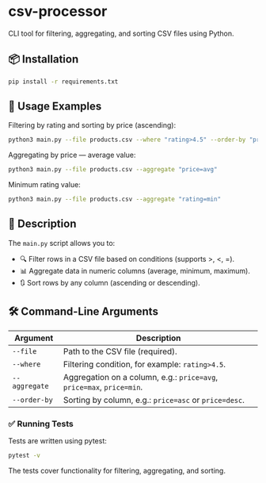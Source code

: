 # csv-processor

CLI tool for filtering, aggregating, and sorting CSV files using Python.

## 📦 Installation

```bash
pip install -r requirements.txt
```

## 🚀 Usage Examples

Filtering by rating and sorting by price (ascending):

```bash
python3 main.py --file products.csv --where "rating>4.5" --order-by "price=asc"
```

Aggregating by price — average value:

```bash
python3 main.py --file products.csv --aggregate "price=avg"
```

Minimum rating value:

```bash
python3 main.py --file products.csv --aggregate "rating=min"
```

## 📄 Description

The `main.py` script allows you to:

- 🔍 Filter rows in a CSV file based on conditions (supports >, <, =).
- 📊 Aggregate data in numeric columns (average, minimum, maximum).
- 🔃 Sort rows by any column (ascending or descending).

## 🛠️ Command-Line Arguments

| Argument      | Description                                                             |
|---------------|-------------------------------------------------------------------------|
| `--file`      | Path to the CSV file (required).                                        |
| `--where`     | Filtering condition, for example: `rating>4.5`.                         |
| `--aggregate` | Aggregation on a column, e.g.: `price=avg`, `price=max`, `price=min`.   |
| `--order-by`  | Sorting by column, e.g.: `price=asc` or `price=desc`.                   |

### ✅  Running Tests
Tests are written using pytest:
```bash
pytest -v
```
The tests cover functionality for filtering, aggregating, and sorting.